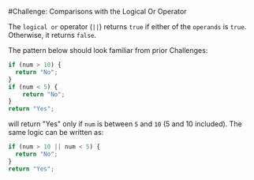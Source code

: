 #Challenge: Comparisons with the Logical Or Operator

The `logical or` operator (`||`) returns `true` if either of the `operands` is `true`. Otherwise, it returns `false`.

The pattern below should look familiar from prior Challenges:

```js
if (num > 10) {
  return "No";
}
if (num < 5) {
    return "No";
}
return "Yes";
```

will return "Yes" only if `num` is between `5` and `10` (5 and 10 included). The same logic can be written as:

```js
if (num > 10 || num < 5) {
  return "No";
}
return "Yes";
```